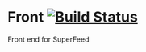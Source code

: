 # Front [![Build Status](https://travis-ci.org/SuperFeed/Front.svg?branch=master)](https://travis-ci.org/SuperFeed/Front)
Front end for SuperFeed
